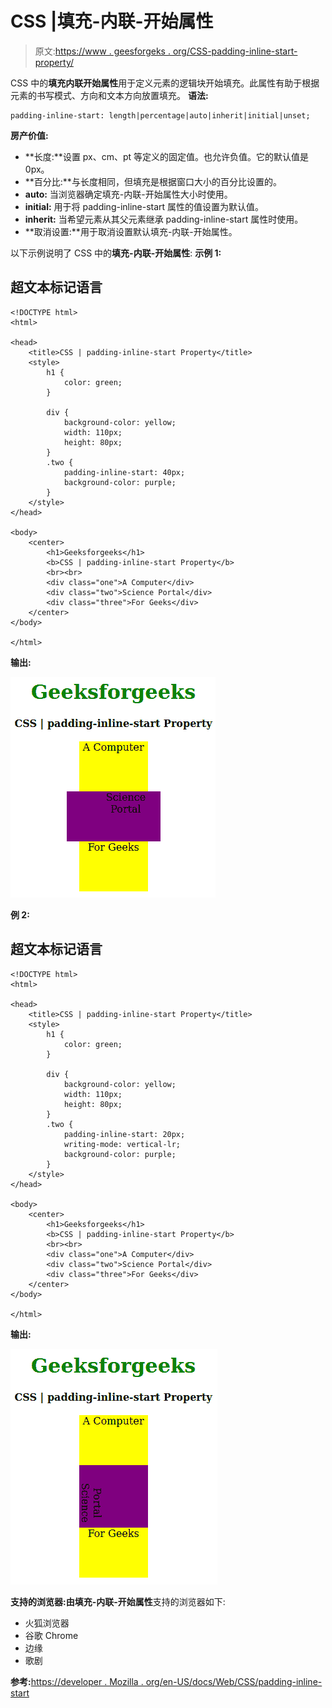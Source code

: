 # CSS |填充-内联-开始属性

> 原文:[https://www . geesforgeks . org/CSS-padding-inline-start-property/](https://www.geeksforgeeks.org/css-padding-inline-start-property/)

CSS 中的**填充内联开始属性**用于定义元素的逻辑块开始填充。此属性有助于根据元素的书写模式、方向和文本方向放置填充。
**语法:**

```
padding-inline-start: length|percentage|auto|inherit|initial|unset;
```

**房产价值:**

*   **长度:**设置 px、cm、pt 等定义的固定值。也允许负值。它的默认值是 0px。
*   **百分比:**与长度相同，但填充是根据窗口大小的百分比设置的。
*   **auto:** 当浏览器确定填充-内联-开始属性大小时使用。
*   **initial:** 用于将 padding-inline-start 属性的值设置为默认值。
*   **inherit:** 当希望元素从其父元素继承 padding-inline-start 属性时使用。
*   **取消设置:**用于取消设置默认填充-内联-开始属性。

以下示例说明了 CSS 中的**填充-内联-开始属性**:
**示例 1:**

## 超文本标记语言

```
<!DOCTYPE html>
<html>

<head>
    <title>CSS | padding-inline-start Property</title>
    <style>
        h1 {
            color: green;
        }

        div {
            background-color: yellow;
            width: 110px;
            height: 80px;
        }
        .two {
            padding-inline-start: 40px;
            background-color: purple;
        }
    </style>
</head>

<body>
    <center>
        <h1>Geeksforgeeks</h1>
        <b>CSS | padding-inline-start Property</b>
        <br><br>
        <div class="one">A Computer</div>
        <div class="two">Science Portal</div>
        <div class="three">For Geeks</div>
    </center>
</body>

</html>                   
```

**输出:**

![](img/41cf5f862e017926d76dd6924be619ee.png)

**例 2:**

## 超文本标记语言

```
<!DOCTYPE html>
<html>

<head>
    <title>CSS | padding-inline-start Property</title>
    <style>
        h1 {
            color: green;
        }

        div {
            background-color: yellow;
            width: 110px;
            height: 80px;
        }
        .two {
            padding-inline-start: 20px;
            writing-mode: vertical-lr;
            background-color: purple;
        }
    </style>
</head>

<body>
    <center>
        <h1>Geeksforgeeks</h1>
        <b>CSS | padding-inline-start Property</b>
        <br><br>
        <div class="one">A Computer</div>
        <div class="two">Science Portal</div>
        <div class="three">For Geeks</div>
    </center>
</body>

</html>                                      
```

**输出:**

![](img/6bb98aff18134e79204fecc3a8a0cb65.png)

**支持的浏览器:**由**填充-内联-开始属性**支持的浏览器如下:

*   火狐浏览器
*   谷歌 Chrome
*   边缘
*   歌剧

**参考:**[https://developer . Mozilla . org/en-US/docs/Web/CSS/padding-inline-start](https://developer.mozilla.org/en-US/docs/Web/CSS/padding-inline-start)